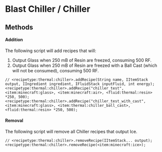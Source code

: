# Blast Chiller / Chiller

## Methods

#### Addition

The following script will add recipes that will:

1) Output Glass when 250 mB of Resin are freezed, consuming 500 RF.
2) Output Glass when 250 mB of Resin are freezed with a Ball Cast (which will not be consumed), consuming 500 RF.

```zenscript
// <recipetype:thermal:chiller>.addRecipe(String name, IItemStack output, IIngredient ingredient, IFluidStack inputFluid, int energy);
<recipetype:thermal:chiller>.addRecipe("chiller_test", <item:minecraft:glass>, <item:minecraft:air>, <fluid:thermal:resin> *250, 500);
<recipetype:thermal:chiller>.addRecipe("chiller_test_with_cast", <item:minecraft:glass>, <item:thermal:chiller_ball_cast>, <fluid:thermal:resin> *250, 500);

```

#### Removal

The following script will remove all Chiller recipes that output Ice.

```zenscript
// <recipetype:thermal:chiller>.removeRecipe(IItemStack... output);
<recipetype:thermal:chiller>.removeRecipe(<item:minecraft:ice>);
```
